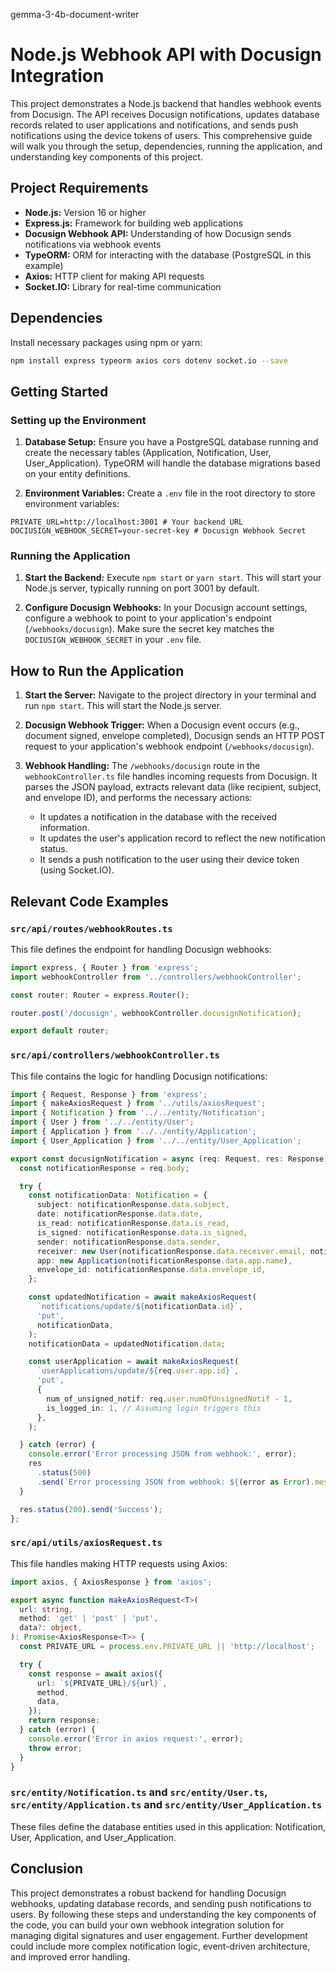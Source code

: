 gemma-3-4b-document-writer
# Node.js Webhook API with Docusign Integration

This project demonstrates a Node.js backend that handles webhook events from Docusign. The API receives Docusign notifications, updates database records related to user applications and notifications, and sends push notifications using the device tokens of users. This comprehensive guide will walk you through the setup, dependencies, running the application, and understanding key components of this project.

## Project Requirements

- **Node.js:** Version 16 or higher
- **Express.js:** Framework for building web applications
- **Docusign Webhook API:** Understanding of how Docusign sends notifications via webhook events
- **TypeORM:** ORM for interacting with the database (PostgreSQL in this example)
- **Axios:** HTTP client for making API requests
- **Socket.IO:** Library for real-time communication

## Dependencies

Install necessary packages using npm or yarn:

```bash
npm install express typeorm axios cors dotenv socket.io --save
```

## Getting Started

### Setting up the Environment

1.  **Database Setup:** Ensure you have a PostgreSQL database running and create the necessary tables (Application, Notification, User, User_Application). TypeORM will handle the database migrations based on your entity definitions.

2.  **Environment Variables:** Create a `.env` file in the root directory to store environment variables:

```
PRIVATE_URL=http://localhost:3001 # Your backend URL
DOCIUSIGN_WEBHOOK_SECRET=your-secret-key # Docusign Webhook Secret
```

### Running the Application

1.  **Start the Backend:** Execute `npm start` or `yarn start`. This will start your Node.js server, typically running on port 3001 by default.

2.  **Configure Docusign Webhooks:** In your Docusign account settings, configure a webhook to point to your application's endpoint (`/webhooks/docusign`). Make sure the secret key matches the `DOCIUSIGN_WEBHOOK_SECRET` in your `.env` file.

## How to Run the Application

1.  **Start the Server:** Navigate to the project directory in your terminal and run `npm start`. This will start the Node.js server.

2.  **Docusign Webhook Trigger:** When a Docusign event occurs (e.g., document signed, envelope completed), Docusign sends an HTTP POST request to your application's webhook endpoint (`/webhooks/docusign`).

3.  **Webhook Handling:** The `/webhooks/docusign` route in the `webhookController.ts` file handles incoming requests from Docusign. It parses the JSON payload, extracts relevant data (like recipient, subject, and envelope ID), and performs the necessary actions:

    -   It updates a notification in the database with the received information.
    -   It updates the user's application record to reflect the new notification status.
    -   It sends a push notification to the user using their device token (using Socket.IO).

## Relevant Code Examples

### `src/api/routes/webhookRoutes.ts`

This file defines the endpoint for handling Docusign webhooks:

```typescript
import express, { Router } from 'express';
import webhookController from '../controllers/webhookController';

const router: Router = express.Router();

router.post('/docusign', webhookController.docusignNotification);

export default router;
```

### `src/api/controllers/webhookController.ts`

This file contains the logic for handling Docusign notifications:

```typescript
import { Request, Response } from 'express';
import { makeAxiosRequest } from '../utils/axiosRequest';
import { Notification } from '../../entity/Notification';
import { User } from '../../entity/User';
import { Application } from '../../entity/Application';
import { User_Application } from '../../entity/User_Application';

export const docusignNotification = async (req: Request, res: Response) => {
  const notificationResponse = req.body;

  try {
    const notificationData: Notification = {
      subject: notificationResponse.data.subject,
      date: notificationResponse.data.date,
      is_read: notificationResponse.data.is_read,
      is_signed: notificationResponse.data.is_signed,
      sender: notificationResponse.data.sender,
      receiver: new User(notificationResponse.data.receiver.email, notificationResponse.data.receiver.device_token),
      app: new Application(notificationResponse.data.app.name),
      envelope_id: notificationResponse.data.envelope_id,
    };

    const updatedNotification = await makeAxiosRequest(
      `notifications/update/${notificationData.id}`,
      'put',
      notificationData,
    );
    notificationData = updatedNotification.data;

    const userApplication = await makeAxiosRequest(
      `userApplications/update/${req.user.app.id}`,
      'put',
      {
        num_of_unsigned_notif: req.user.numOfUnsignedNotif - 1,
        is_logged_in: 1, // Assuming login triggers this
      },
    );

  } catch (error) {
    console.error('Error processing JSON from webhook:', error);
    res
      .status(500)
      .send(`Error processing JSON from webhook: ${(error as Error).message}`);
  }

  res.status(200).send('Success');
};
```

### `src/api/utils/axiosRequest.ts`

This file handles making HTTP requests using Axios:

```typescript
import axios, { AxiosResponse } from 'axios';

export async function makeAxiosRequest<T>(
  url: string,
  method: 'get' | 'post' | 'put',
  data?: object,
): Promise<AxiosResponse<T>> {
  const PRIVATE_URL = process.env.PRIVATE_URL || 'http://localhost';

  try {
    const response = await axios({
      url: `${PRIVATE_URL}/${url}`,
      method,
      data,
    });
    return response;
  } catch (error) {
    console.error('Error in axios request:', error);
    throw error;
  }
}
```

### `src/entity/Notification.ts` and `src/entity/User.ts`, `src/entity/Application.ts` and `src/entity/User_Application.ts`

These files define the database entities used in this application: Notification, User, Application, and User\_Application.

## Conclusion

This project demonstrates a robust backend for handling Docusign webhooks, updating database records, and sending push notifications to users. By following these steps and understanding the key components of the code, you can build your own webhook integration solution for managing digital signatures and user engagement.  Further development could include more complex notification logic, event-driven architecture, and improved error handling.
